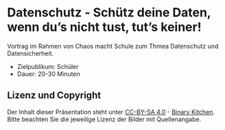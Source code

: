 # Datenschutz - Schütz deine Daten, wenn du’s nicht tust, tut’s keiner!

Vortrag im Rahmen von Chaos macht Schule zum Thmea Datenschutz und Datensicherheit. 

- Zielpublikum: Schüler
- Dauer: 20-30 Minuten

## Lizenz und Copyright

Der Inhalt dieser Präsentation steht unter [CC-BY-SA 4.0](https://creativecommons.org/licenses/by-sa/4.0) - [Binary Kitchen](https://www.binary-kitchen.de). Bitte beachten Sie die jeweilige Lizenz der Bilder mit Quellenangabe.
